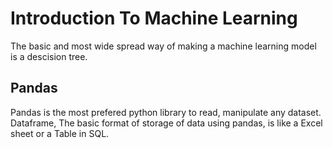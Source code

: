 # Introduction To Machine Learning

The basic and most wide spread way of making a machine learning model is a descision tree.

## Pandas

Pandas is the most prefered python library to read, manipulate any dataset.
Dataframe, The basic format of storage of data using pandas, is like a Excel sheet or a Table in SQL.

